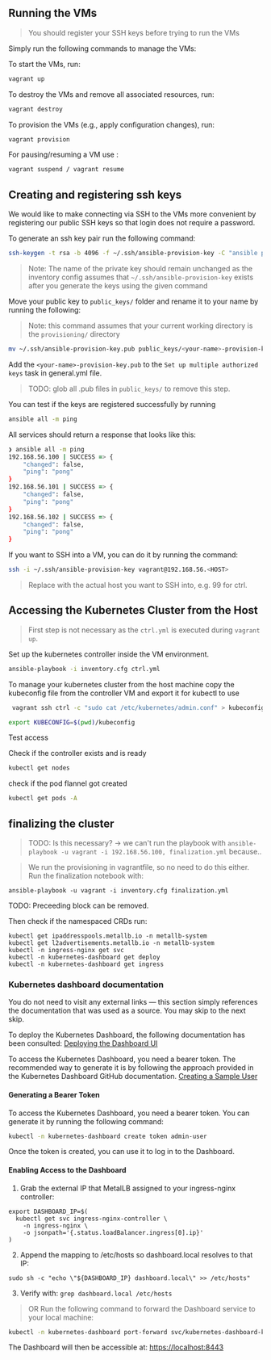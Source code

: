 ## Running the VMs

> You should register your SSH keys before trying to run the VMs

Simply run the following commands to manage the VMs:

To start the VMs, run:

```zsh
vagrant up
```

To destroy the VMs and remove all associated resources, run:

```zsh
vagrant destroy
```

To provision the VMs (e.g., apply configuration changes), run:

```zsh
vagrant provision
```

For pausing/resuming a VM use :

```zsh
vagrant suspend / vagrant resume
```

## Creating and registering ssh keys

We would like to make connecting via SSH to the VMs more convenient by registering our public SSH keys so that
login does not require a password.

To generate an ssh key pair run the following command:

```zsh
ssh-keygen -t rsa -b 4096 -f ~/.ssh/ansible-provision-key -C "ansible provision key"
```

> Note: The name of the private key should remain unchanged as the inventory config assumes that
> `~/.ssh/ansible-provision-key` exists after you generate the keys using the given command

Move your public key to `public_keys/` folder and rename it to your name by running the following:

> Note: this command assumes that your current working directory is the `provisioning/` directory

```zsh
mv ~/.ssh/ansible-provision-key.pub public_keys/<your-name>-provision-key.pub
```

Add the `<your-name>-provision-key.pub` to the `Set up multiple authorized keys` task in general.yml file.

> TODO: glob all .pub files in `public_keys/` to remove this step.

You can test if the keys are registered successfully by running

```zsh
ansible all -m ping
```

All services should return a response that looks like this:

```zsh
❯ ansible all -m ping
192.168.56.100 | SUCCESS => {
    "changed": false,
    "ping": "pong"
}
192.168.56.101 | SUCCESS => {
    "changed": false,
    "ping": "pong"
}
192.168.56.102 | SUCCESS => {
    "changed": false,
    "ping": "pong"
}
```

If you want to SSH into a VM, you can do it by running the command:

```zsh
ssh -i ~/.ssh/ansible-provision-key vagrant@192.168.56.<HOST>
```

> Replace <HOST> with the actual host you want to SSH into, e.g. 99 for ctrl.

## Accessing the Kubernetes Cluster from the Host

> First step is not necessary as the `ctrl.yml` is executed during `vagrant up`.

Set up the kubernetes controller inside the VM environment.

```zsh
ansible-playbook -i inventory.cfg ctrl.yml
```

To manage your kubernetes cluster from the host machine copy the kubeconfig file from the controller VM
and export it for kubectl to use

```zsh
 vagrant ssh ctrl -c "sudo cat /etc/kubernetes/admin.conf" > kubeconfig
```

```zsh
export KUBECONFIG=$(pwd)/kubeconfig
```

Test access

Check if the controller exists and is ready

```zsh
kubectl get nodes
```

check if the pod flannel got created

```zsh
kubectl get pods -A
```

## finalizing the cluster

> TODO: Is this necessary? -> we can't run the playbook with `ansible-playbook -u vagrant -i 192.168.56.100, finalization.yml` because..

> We run the provisioning in vagrantfile, so no need to do this either.
> Run the finalization notebook with:

```
ansible-playbook -u vagrant -i inventory.cfg finalization.yml
```

TODO: Preceeding block can be removed.

Then check if the namespaced CRDs run:

```
kubectl get ipaddresspools.metallb.io -n metallb-system
kubectl get l2advertisements.metallb.io -n metallb-system
kubectl -n ingress-nginx get svc
kubectl -n kubernetes-dashboard get deploy
kubectl -n kubernetes-dashboard get ingress
```

### Kubernetes dashboard documentation

You do not need to visit any external links — this section simply references the documentation that was used as a source. You may skip to the next skip.

To deploy the Kubernetes Dashboard, the following documentation has been consulted:
[Deploying the Dashboard UI](https://kubernetes.io/docs/tasks/access-application-cluster/web-ui-dashboard/#deploying-the-dashboard-ui)

To access the Kubernetes Dashboard, you need a bearer token. The recommended way to generate it is by following the approach provided in the Kubernetes Dashboard GitHub documentation.
[Creating a Sample User](https://github.com/kubernetes/dashboard/blob/master/docs/user/access-control/creating-sample-user.md)

#### Generating a Bearer Token

To access the Kubernetes Dashboard, you need a bearer token. You can generate it by running the following command:

```zsh
kubectl -n kubernetes-dashboard create token admin-user
```

Once the token is created, you can use it to log in to the Dashboard.

#### Enabling Access to the Dashboard

1. Grab the external IP that MetalLB assigned to your ingress-nginx controller:

```
export DASHBOARD_IP=$(
  kubectl get svc ingress-nginx-controller \
    -n ingress-nginx \
    -o jsonpath='{.status.loadBalancer.ingress[0].ip}'
)
```

2. Append the mapping to /etc/hosts so dashboard.local resolves to that IP:

```
sudo sh -c "echo \"${DASHBOARD_IP} dashboard.local\" >> /etc/hosts"
```

3. Verify with: `grep dashboard.local /etc/hosts`

> OR Run the following command to forward the Dashboard service to your local machine:

```zsh
kubectl -n kubernetes-dashboard port-forward svc/kubernetes-dashboard-kong-proxy 8443:443
```

The Dashboard will then be accessible at: [https://localhost:8443](https://localhost:8443)
